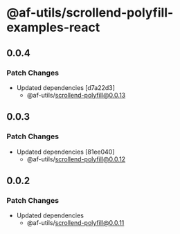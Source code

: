 # @af-utils/scrollend-polyfill-examples-react

## 0.0.4

### Patch Changes

- Updated dependencies [d7a22d3]
  - @af-utils/scrollend-polyfill@0.0.13

## 0.0.3

### Patch Changes

- Updated dependencies [81ee040]
  - @af-utils/scrollend-polyfill@0.0.12

## 0.0.2

### Patch Changes

- Updated dependencies
  - @af-utils/scrollend-polyfill@0.0.11
